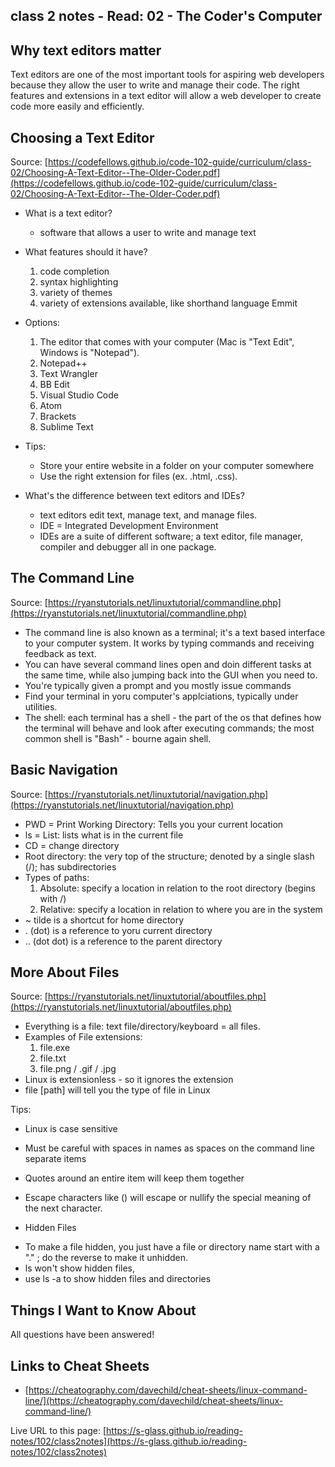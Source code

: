 
## class 2 notes - Read: 02 - The Coder's Computer ##

## Why text editors matter ##
Text editors are one of the most important tools for aspiring web developers because they allow the user to write and manage their code. The right features and extensions in a text editor will allow a web developer to create code more easily and efficiently.

## Choosing a Text Editor ##
Source: [https://codefellows.github.io/code-102-guide/curriculum/class-02/Choosing-A-Text-Editor--The-Older-Coder.pdf](https://codefellows.github.io/code-102-guide/curriculum/class-02/Choosing-A-Text-Editor--The-Older-Coder.pdf)

* What is a text editor? 
    - software that allows a user to write and manage text

* What features should it have?
    1. code completion
    2. syntax highlighting
    3. variety of themes
    4. variety of extensions available, like shorthand language Emmit

* Options:
    1. The editor that comes with your computer (Mac is "Text Edit", Windows is "Notepad").
    2. Notepad++
    3. Text Wrangler
    4. BB Edit
    5. Visual Studio Code
    6. Atom
    7. Brackets
    8. Sublime Text

* Tips:
    - Store your entire website in a folder on your computer somewhere
    - Use the right extension for files (ex. .html, .css).

* What's the difference between text editors and IDEs?
    - text editors edit text, manage text, and manage files.
    - IDE = Integrated Development Environment
    - IDEs are a suite of different software; a text editor, file manager, compiler and debugger all in one package.

## The Command Line ##

Source: [https://ryanstutorials.net/linuxtutorial/commandline.php](https://ryanstutorials.net/linuxtutorial/commandline.php)

* The command line is also known as a terminal; it's a text based interface to your computer system. It works by typing commands and receiving feedback as text.
* You can have several command lines open and doin different tasks at the same time, while also jumping back into the GUI when you need to.
* You're typically given a prompt and you mostly issue commands
* Find your terminal in yoru computer's applciations, typically under utilities.
* The shell: each terminal has a shell - the part of the os that defines how the terminal will behave and look after executing commands; the most common shell is "Bash" - bourne again shell.

## Basic Navigation ##

Source: [https://ryanstutorials.net/linuxtutorial/navigation.php](https://ryanstutorials.net/linuxtutorial/navigation.php)

* PWD = Print Working Directory: Tells you your current location
* ls = List: lists what is in the current file
* CD = change directory
* Root directory: the very top of the structure; denoted by a single slash (/); has subdirectories
* Types of paths:
    1. Absolute: specify a location in relation to the root directory (begins with /)
    2. Relative: specify a location in relation to where you are in the system
* ~ tilde is a shortcut for home directory
* . (dot) is a reference to yoru current directory
* .. (dot dot) is a reference to the parent directory

## More About Files ##

Source: [https://ryanstutorials.net/linuxtutorial/aboutfiles.php](https://ryanstutorials.net/linuxtutorial/aboutfiles.php)

* Everything is a file: text file/directory/keyboard = all files.
* Examples of File extensions:
    1. file.exe
    2. file.txt
    3. file.png / .gif / .jpg
* Linux is extensionless - so it ignores the extension
* file [path] will tell you the type of file in Linux

Tips:
* Linux is case sensitive
* Must be careful with spaces in names as spaces on the command line separate items
* Quotes around an entire item will keep them together
* Escape characters like (\) will escape or nullify the special meaning of the next character.

* Hidden Files
- To make a file hidden, you just have a file or directory name start with a "." ; do the reverse to make it unhidden.
- ls won't show hidden files, 
- use ls -a to show hidden files and directories


## Things I Want to Know About ##
All questions have been answered!

## Links to Cheat Sheets ##

* [https://cheatography.com/davechild/cheat-sheets/linux-command-line/](https://cheatography.com/davechild/cheat-sheets/linux-command-line/)

Live URL to this page: [https://s-glass.github.io/reading-notes/102/class2notes](https://s-glass.github.io/reading-notes/102/class2notes)

